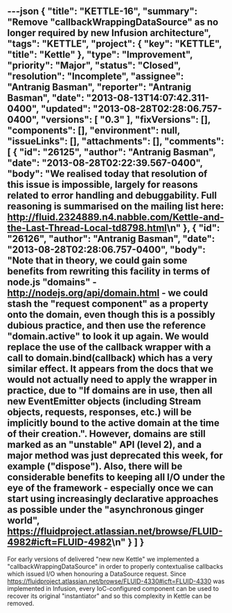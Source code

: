 ---json
{
  "title": "KETTLE-16",
  "summary": "Remove \"callbackWrappingDataSource\" as no longer required by new Infusion architecture",
  "tags": "KETTLE",
  "project": {
    "key": "KETTLE",
    "title": "Kettle"
  },
  "type": "Improvement",
  "priority": "Major",
  "status": "Closed",
  "resolution": "Incomplete",
  "assignee": "Antranig Basman",
  "reporter": "Antranig Basman",
  "date": "2013-08-13T14:07:42.311-0400",
  "updated": "2013-08-28T02:28:06.757-0400",
  "versions": [
    "0.3"
  ],
  "fixVersions": [],
  "components": [],
  "environment": null,
  "issueLinks": [],
  "attachments": [],
  "comments": [
    {
      "id": "26125",
      "author": "Antranig Basman",
      "date": "2013-08-28T02:22:39.567-0400",
      "body": "We realised today that resolution of this issue is impossible, largely for reasons related to error handling and debuggability. Full reasoning is summarised on the mailing list here: <http://fluid.2324889.n4.nabble.com/Kettle-and-the-Last-Thread-Local-td8798.html>\n"
    },
    {
      "id": "26126",
      "author": "Antranig Basman",
      "date": "2013-08-28T02:28:06.757-0400",
      "body": "Note that in theory, we could gain some benefits from rewriting this facility in terms of node.js \"domains\" - <http://nodejs.org/api/domain.html> - we could stash the \"request component\" as a property onto the domain, even though this is a possibly dubious practice, and then use the reference \"domain.active\" to look it up again. We would replace the use of the callback wrapper with a call to domain.bind(callback) which has a very similar effect. It appears from the docs that we would not actually need to apply the wrapper in practice, due to \"If domains are in use, then all new EventEmitter objects (including Stream objects, requests, responses, etc.) will be implicitly bound to the active domain at the time of their creation.\". However, domains are still marked as an \"unstable\" API (level 2), and a major method was just deprecated this week, for example (\"dispose\"). Also, there will be considerable benefits to keeping all I/O under the eye of the framework - especially once we can start using increasingly declarative approaches as possible under the \"asynchronous ginger world\", <https://fluidproject.atlassian.net/browse/FLUID-4982#icft=FLUID-4982>\n"
    }
  ]
}
---
For early versions of delivered "new new Kettle" we implemented a "callbackWrappingDataSource" in order to properly contextualise callbacks which issued I/O when honouring a DataSource request. Since <https://fluidproject.atlassian.net/browse/FLUID-4330#icft=FLUID-4330> was implemented in Infusion, every IoC-configured component can be used to recover its original "instantiator" and so this complexity in Kettle can be removed.

        